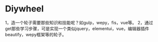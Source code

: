 # Diywheel

1，造一个轮子需要那些知识和技能呢？如gulp，wepy，fis，vue等。
2，通过get那些学习步骤，可是实现一个类似jquery，elementui，vue，编辑器插件beautify，wepy框架等的轮子。


